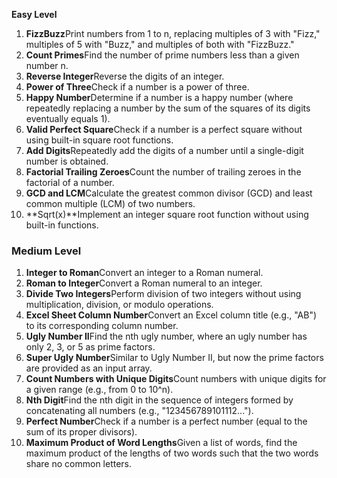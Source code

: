 **Easy Level**

1.  **FizzBuzz**Print numbers from 1 to n, replacing multiples of 3 with "Fizz," multiples of 5 with "Buzz," and multiples of both with "FizzBuzz."
2.  **Count Primes**Find the number of prime numbers less than a given number n.
3.  **Reverse Integer**Reverse the digits of an integer.
4.  **Power of Three**Check if a number is a power of three.
5.  **Happy Number**Determine if a number is a happy number (where repeatedly replacing a number by the sum of the squares of its digits eventually equals 1).
6.  **Valid Perfect Square**Check if a number is a perfect square without using built-in square root functions.
7.  **Add Digits**Repeatedly add the digits of a number until a single-digit number is obtained.
8.  **Factorial Trailing Zeroes**Count the number of trailing zeroes in the factorial of a number.
9.  **GCD and LCM**Calculate the greatest common divisor (GCD) and least common multiple (LCM) of two numbers.
10. **Sqrt(x)**Implement an integer square root function without using built-in functions.

### **Medium Level**

1.  **Integer to Roman**Convert an integer to a Roman numeral.
2.  **Roman to Integer**Convert a Roman numeral to an integer.
3.  **Divide Two Integers**Perform division of two integers without using multiplication, division, or modulo operations.
4.  **Excel Sheet Column Number**Convert an Excel column title (e.g., "AB") to its corresponding column number.
5.  **Ugly Number II**Find the nth ugly number, where an ugly number has only 2, 3, or 5 as prime factors.
6.  **Super Ugly Number**Similar to Ugly Number II, but now the prime factors are provided as an input array.
7.  **Count Numbers with Unique Digits**Count numbers with unique digits for a given range (e.g., from 0 to 10^n).
8.  **Nth Digit**Find the nth digit in the sequence of integers formed by concatenating all numbers (e.g., "123456789101112...").
9.  **Perfect Number**Check if a number is a perfect number (equal to the sum of its proper divisors).
10. **Maximum Product of Word Lengths**Given a list of words, find the maximum product of the lengths of two words such that the two words share no common letters.
